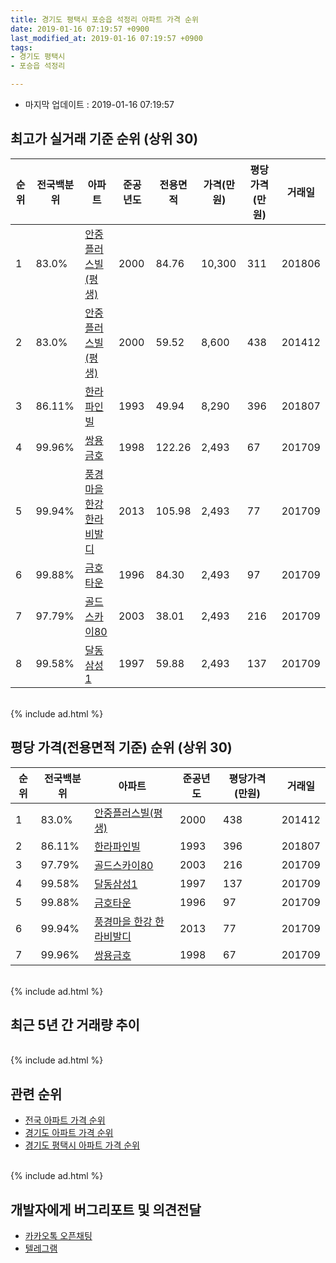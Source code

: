 ```yaml
---
title: 경기도 평택시 포승읍 석정리 아파트 가격 순위
date: 2019-01-16 07:19:57 +0900
last_modified_at: 2019-01-16 07:19:57 +0900
tags:
- 경기도 평택시
- 포승읍 석정리

---
```


* 마지막 업데이트 : 2019-01-16 07:19:57

## 최고가 실거래 기준 순위 (상위 30)


|순위|전국백분위|아파트|준공년도|전용면적|가격(만원)|평당가격(만원)|거래일|
|---|---|---|---|---|---|---|---|
|1|83.0%|[안중플러스빌(평생)](https://search.naver.com/search.naver?query=%EA%B2%BD%EA%B8%B0%EB%8F%84+%ED%8F%89%ED%83%9D%EC%8B%9C+%ED%8F%AC%EC%8A%B9%EC%9D%8D+%EC%84%9D%EC%A0%95%EB%A6%AC+%EC%95%88%EC%A4%91%ED%94%8C%EB%9F%AC%EC%8A%A4%EB%B9%8C%28%ED%8F%89%EC%83%9D%29)|2000|84.76|10,300|311|201806|
|2|83.0%|[안중플러스빌(평생)](https://search.naver.com/search.naver?query=%EA%B2%BD%EA%B8%B0%EB%8F%84+%ED%8F%89%ED%83%9D%EC%8B%9C+%ED%8F%AC%EC%8A%B9%EC%9D%8D+%EC%84%9D%EC%A0%95%EB%A6%AC+%EC%95%88%EC%A4%91%ED%94%8C%EB%9F%AC%EC%8A%A4%EB%B9%8C%28%ED%8F%89%EC%83%9D%29)|2000|59.52|8,600|438|201412|
|3|86.11%|[한라파인빌](https://search.naver.com/search.naver?query=%EA%B2%BD%EA%B8%B0%EB%8F%84+%ED%8F%89%ED%83%9D%EC%8B%9C+%ED%8F%AC%EC%8A%B9%EC%9D%8D+%EC%84%9D%EC%A0%95%EB%A6%AC+%ED%95%9C%EB%9D%BC%ED%8C%8C%EC%9D%B8%EB%B9%8C)|1993|49.94|8,290|396|201807|
|4|99.96%|[쌍용금호](https://search.naver.com/search.naver?query=%EA%B2%BD%EA%B8%B0%EB%8F%84+%ED%8F%89%ED%83%9D%EC%8B%9C+%ED%8F%AC%EC%8A%B9%EC%9D%8D+%EC%84%9D%EC%A0%95%EB%A6%AC+%EC%8C%8D%EC%9A%A9%EA%B8%88%ED%98%B8)|1998|122.26|2,493|67|201709|
|5|99.94%|[풍경마을 한강 한라비발디](https://search.naver.com/search.naver?query=%EA%B2%BD%EA%B8%B0%EB%8F%84+%ED%8F%89%ED%83%9D%EC%8B%9C+%ED%8F%AC%EC%8A%B9%EC%9D%8D+%EC%84%9D%EC%A0%95%EB%A6%AC+%ED%92%8D%EA%B2%BD%EB%A7%88%EC%9D%84+%ED%95%9C%EA%B0%95+%ED%95%9C%EB%9D%BC%EB%B9%84%EB%B0%9C%EB%94%94)|2013|105.98|2,493|77|201709|
|6|99.88%|[금호타운](https://search.naver.com/search.naver?query=%EA%B2%BD%EA%B8%B0%EB%8F%84+%ED%8F%89%ED%83%9D%EC%8B%9C+%ED%8F%AC%EC%8A%B9%EC%9D%8D+%EC%84%9D%EC%A0%95%EB%A6%AC+%EA%B8%88%ED%98%B8%ED%83%80%EC%9A%B4)|1996|84.30|2,493|97|201709|
|7|97.79%|[골드스카이80](https://search.naver.com/search.naver?query=%EA%B2%BD%EA%B8%B0%EB%8F%84+%ED%8F%89%ED%83%9D%EC%8B%9C+%ED%8F%AC%EC%8A%B9%EC%9D%8D+%EC%84%9D%EC%A0%95%EB%A6%AC+%EA%B3%A8%EB%93%9C%EC%8A%A4%EC%B9%B4%EC%9D%B480)|2003|38.01|2,493|216|201709|
|8|99.58%|[달동삼성1](https://search.naver.com/search.naver?query=%EA%B2%BD%EA%B8%B0%EB%8F%84+%ED%8F%89%ED%83%9D%EC%8B%9C+%ED%8F%AC%EC%8A%B9%EC%9D%8D+%EC%84%9D%EC%A0%95%EB%A6%AC+%EB%8B%AC%EB%8F%99%EC%82%BC%EC%84%B11)|1997|59.88|2,493|137|201709|


<br>
{% include ad.html %}
<br>

## 평당 가격(전용면적 기준) 순위 (상위 30)


|순위|전국백분위|아파트|준공년도|평당가격(만원)|거래일|
|---|---|---|---|---|---|
|1|83.0%|[안중플러스빌(평생)](https://search.naver.com/search.naver?query=%EA%B2%BD%EA%B8%B0%EB%8F%84+%ED%8F%89%ED%83%9D%EC%8B%9C+%ED%8F%AC%EC%8A%B9%EC%9D%8D+%EC%84%9D%EC%A0%95%EB%A6%AC+%EC%95%88%EC%A4%91%ED%94%8C%EB%9F%AC%EC%8A%A4%EB%B9%8C%28%ED%8F%89%EC%83%9D%29)|2000|438|201412|
|2|86.11%|[한라파인빌](https://search.naver.com/search.naver?query=%EA%B2%BD%EA%B8%B0%EB%8F%84+%ED%8F%89%ED%83%9D%EC%8B%9C+%ED%8F%AC%EC%8A%B9%EC%9D%8D+%EC%84%9D%EC%A0%95%EB%A6%AC+%ED%95%9C%EB%9D%BC%ED%8C%8C%EC%9D%B8%EB%B9%8C)|1993|396|201807|
|3|97.79%|[골드스카이80](https://search.naver.com/search.naver?query=%EA%B2%BD%EA%B8%B0%EB%8F%84+%ED%8F%89%ED%83%9D%EC%8B%9C+%ED%8F%AC%EC%8A%B9%EC%9D%8D+%EC%84%9D%EC%A0%95%EB%A6%AC+%EA%B3%A8%EB%93%9C%EC%8A%A4%EC%B9%B4%EC%9D%B480)|2003|216|201709|
|4|99.58%|[달동삼성1](https://search.naver.com/search.naver?query=%EA%B2%BD%EA%B8%B0%EB%8F%84+%ED%8F%89%ED%83%9D%EC%8B%9C+%ED%8F%AC%EC%8A%B9%EC%9D%8D+%EC%84%9D%EC%A0%95%EB%A6%AC+%EB%8B%AC%EB%8F%99%EC%82%BC%EC%84%B11)|1997|137|201709|
|5|99.88%|[금호타운](https://search.naver.com/search.naver?query=%EA%B2%BD%EA%B8%B0%EB%8F%84+%ED%8F%89%ED%83%9D%EC%8B%9C+%ED%8F%AC%EC%8A%B9%EC%9D%8D+%EC%84%9D%EC%A0%95%EB%A6%AC+%EA%B8%88%ED%98%B8%ED%83%80%EC%9A%B4)|1996|97|201709|
|6|99.94%|[풍경마을 한강 한라비발디](https://search.naver.com/search.naver?query=%EA%B2%BD%EA%B8%B0%EB%8F%84+%ED%8F%89%ED%83%9D%EC%8B%9C+%ED%8F%AC%EC%8A%B9%EC%9D%8D+%EC%84%9D%EC%A0%95%EB%A6%AC+%ED%92%8D%EA%B2%BD%EB%A7%88%EC%9D%84+%ED%95%9C%EA%B0%95+%ED%95%9C%EB%9D%BC%EB%B9%84%EB%B0%9C%EB%94%94)|2013|77|201709|
|7|99.96%|[쌍용금호](https://search.naver.com/search.naver?query=%EA%B2%BD%EA%B8%B0%EB%8F%84+%ED%8F%89%ED%83%9D%EC%8B%9C+%ED%8F%AC%EC%8A%B9%EC%9D%8D+%EC%84%9D%EC%A0%95%EB%A6%AC+%EC%8C%8D%EC%9A%A9%EA%B8%88%ED%98%B8)|1998|67|201709|


<br>
{% include ad.html %}
<br>

## 최근 5년 간 거래량 추이


<div style="width:100%;">
    <canvas id="deal_progress" height="250"></canvas>
</div>

<script>
new Chart(document.getElementById("deal_progress"), {
    type: 'line',
    data: {
        labels: ['201401','201402','201403','201404','201405','201406','201407','201408','201409','201410','201411','201412','201501','201502','201503','201504','201505','201506','201507','201508','201509','201510','201511','201512','201601','201602','201603','201604','201605','201606','201607','201608','201609','201610','201611','201612','201701','201702','201703','201704','201705','201706','201707','201708','201709','201710','201711','201712','201801','201802','201803','201804','201805','201806','201807','201808','201809','201810','201811','201812','201901'],
        datasets: [{
            label: '실거래 수',
            pointRadius: 1,
            data: [5, 1, 3, 3, 1, 0, 4, 7, 13, 7, 3, 3, 2, 1, 4, 2, 4, 2, 1, 0, 3, 0, 2, 1, 0, 2, 3, 2, 0, 2, 2, 1, 1, 1, 3, 0, 1, 1, 1, 0, 0, 1, 0, 2, 5, 0, 0, 1, 0, 0, 1, 0, 1, 1, 1, 2, 3, 0, 0, 0, 0],
            borderColor: "rgba(255, 201, 14, 1)",
            backgroundColor: "rgba(255, 201, 14, 0.5)",
            fill: true,
        }]
    },
    options: {
        responsive: true,
        title: {
            display: true,
            text: '5년간 거래량 추이'
        },
        tooltips: {
            mode: 'index',
            intersect: false,
        },
        hover: {
            mode: 'nearest',
            intersect: true
        },
        scales: {
            xAxes: [{
                display: true,
                scaleLabel: {
                    display: true,
                    labelString: '년/월'
                }
            }],
            yAxes: [{
                display: true,
                ticks: {
                    suggestedMin: 0,
                },
                scaleLabel: {
                    display: true,
                    labelString: '실거래 수'
                }
            }]
        }
    }
});

</script>


<br>
{% include ad.html %}
<br>

## 관련 순위

- [전국 아파트 가격 순위](https://inasie.github.io/apt-ranking/전국)
- [경기도 아파트 가격 순위](https://inasie.github.io/apt-ranking/경기도)
- [경기도 평택시 아파트 가격 순위](https://inasie.github.io/apt-ranking/경기도-평택시)


<br>
{% include ad.html %}
<br>

## 개발자에게 버그리포트 및 의견전달

- [카카오톡 오픈채팅](https://open.kakao.com/o/gLJUAP4)
- [텔레그램](https://t.me/inasie)

